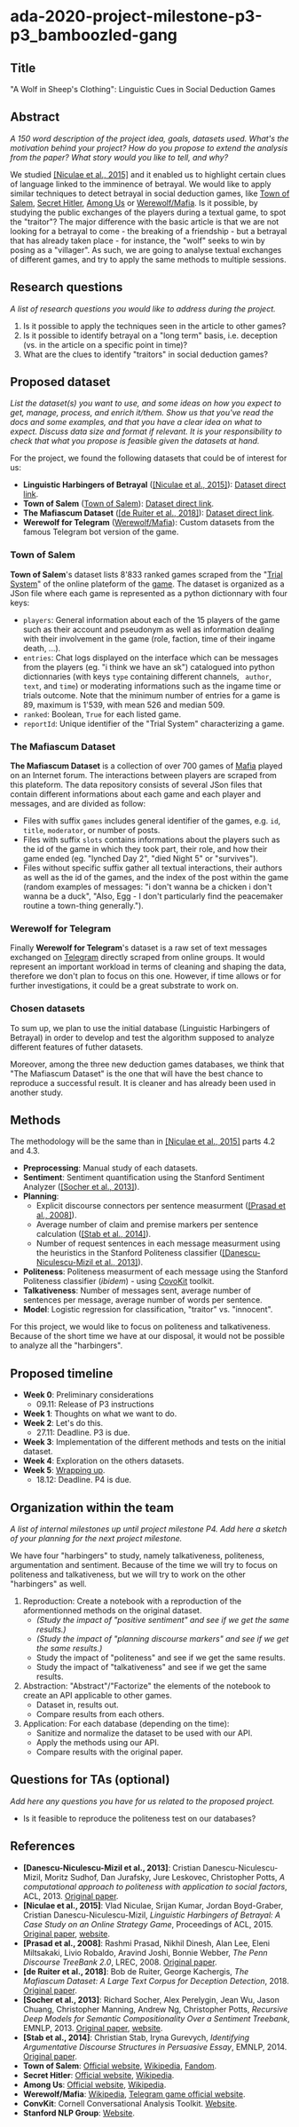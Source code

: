 # ada-2020-project-milestone-p3-p3_bamboozled-gang
## Title
"A Wolf in Sheep's Clothing": Linguistic Cues in Social Deduction Games

## Abstract
_A 150 word description of the project idea, goals, datasets used. What's the motivation behind your project? How do you propose to extend the analysis from the paper? What story would you like to tell, and why?_

We studied [[Niculae et al., 2015]](#niculae) and it enabled us to highlight certain clues of language linked to the imminence of betrayal. We would like to apply similar techniques to detect betrayal in social deduction games, like [Town of Salem](#salem), [Secret Hitler](#hitler), [Among Us](#amongus) or [Werewolf/Mafia](#mafia). Is it possible, by studying the public exchanges of the players during a textual game, to spot the "traitor"? The major difference with the basic article is that we are not looking for a betrayal to come - the breaking of a friendship - but a betrayal that has already taken place - for instance, the "wolf" seeks to win by posing as a "villager". As such, we are going to analyse textual exchanges of different games, and try to apply the same methods to multiple sessions.

## Research questions
_A list of research questions you would like to address during the project._

1. Is it possible to apply the techniques seen in the article to other games?
2. Is it possible to identify betrayal on a "long term" basis, i.e. deception (vs. in the article on a specific point in time)?
3. What are the clues to identify "traitors" in social deduction games?

## Proposed dataset
_List the dataset(s) you want to use, and some ideas on how you expect to get, manage, process, and enrich it/them. Show us that you've read the docs and some examples, and that you have a clear idea on what to expect. Discuss data size and format if relevant. It is your responsibility to check that what you propose is feasible given the datasets at hand._

For the project, we found the following datasets that could be of interest for us:

- **Linguistic Harbingers of Betrayal** ([[Niculae et al., 2015]](#niculae)): [Dataset direct link](https://vene.ro/betrayal/diplomacy_data_1.0.zip).
- **Town of Salem** ([Town of Salem](#salem)): [Dataset direct link](https://drive.google.com/file/d/1vLKzVjKXep9ig0DOcVJQJziOFFxY3AIT/view).
- **The Mafiascum Dataset** ([[de Ruiter et al., 2018]](#deruiter)): [Dataset direct link](https://bitbucket.org/bopjesvla/thesis/src/master/).
- **Werewolf for Telegram** ([Werewolf/Mafia](#mafia)): Custom datasets from the famous Telegram bot version of the game.

### Town of Salem
**Town of Salem**'s dataset lists 8'833 ranked games scraped from the "[Trial System](https://town-of-salem.fandom.com/wiki/Trial_System)" of the online plateform of the [game](#salem). The dataset is organized as a JSon file where each game is represented as a python dictionnary with four keys:
- `players`: General information about each of the 15 players of the game such as their account and pseudonym as well as information dealing with their involvement in the game (role, faction, time of their ingame death, ...).
- `entries`: Chat logs displayed on the interface which can be messages from the players (eg. "i think we have an sk") catalogued into python dictionnaries (with keys `type` containing different channels, ` author`, `text`, and `time`) or moderating informations such as the ingame time or trials outcome. Note that the minimum number of entries for a game is 89, maximum is 1'539, with mean 526 and median 509.
- `ranked`: Boolean, `True` for each listed game.
- `reportId`: Unique identifier of the "Trial System" characterizing a game.

### The Mafiascum Dataset
**The Mafiascum Dataset** is a collection of over 700 games of [Mafia](#mafia) played on an Internet forum. The interactions between players are scraped from this plateform. The data repository consists of several JSon files that contain different informations about each game and each player and messages, and are divided as follow:
- Files with suffix `games` includes general identifier of the games, e.g. `id`, `title`, `moderator`, or number of posts. 
- Files with suffix `slots` contains informations about the players such as the id of the game in which they took part, their role, and how their game ended (eg. "lynched Day 2", "died Night 5" or "survives").
- Files without specific suffix gather all textual interactions, their authors as well as the id of the games, and the index of the post within the game (random examples of messages: "i don't wanna be a chicken i don't wanna be a duck", "Also, Egg - I don't particularly find the peacemaker routine a town-thing generally."). 

### Werewolf for Telegram
Finally **Werewolf for Telegram**'s dataset is a raw set of text messages exchanged on [Telegram](https://en.wikipedia.org/wiki/Telegram_(software)) directly scraped from online groups. It would represent an important workload in terms of cleaning and shaping the data, therefore we don't plan to focus on this one. However, if time allows or for further investigations, it could be a great substrate to work on.

### Chosen datasets
To sum up, we plan to use the initial database (Linguistic Harbingers of Betrayal) in order to develop and test the algorithm supposed to analyze different features of futher datasets.

Moreover, among the three new deduction games databases, we think that "The Mafiascum Dataset" is the one that will have the best chance to reproduce a successful result. It is cleaner and has already been used in another study.

## Methods
The methodology will be the same than in [[Niculae et al., 2015]](#niculae) parts 4.2 and 4.3.

- **Preprocessing**: Manual study of each datasets.
- **Sentiment**: Sentiment quantification using the Stanford Sentiment Analyzer ([[Socher et al., 2013]](#socher)).
- **Planning**:
	- Explicit discourse connectors per sentence measurment ([[Prasad et al., 2008]](#prasad)).
	- Average number of claim and premise markers per sentence calculation ([[Stab et al., 2014]](#stab)).
	- Number of request sentences in each message measurment using the heuristics in the Stanford Politeness classifier ([[Danescu-Niculescu-Mizil et al., 2013]](#danescu)).
- **Politeness**: Politeness measurment of each message using the Stanford Politeness classifier (*ibidem*) - using [CovoKit](#convkit) toolkit.
- **Talkativeness**: Number of messages sent, average number of sentences per message, average number of words per sentence.
- **Model**: Logistic regression for classification, "traitor" vs. "innocent".

For this project, we would like to focus on politeness and talkativeness. Because of the short time we have at our disposal, it would not be possible to analyze all the "harbingers".

## Proposed timeline
- **Week 0**: Preliminary considerations
	- 09.11: Release of P3 instructions
- **Week 1**: Thoughts on what we want to do.
- **Week 2**: Let's do this.
	- 27.11: Deadline. P3 is due.
- **Week 3**: Implementation of the different methods and tests on the initial dataset.
- **Week 4**: Exploration on the others datasets.
- **Week 5**: [Wrapping up](https://youtu.be/9jK-NcRmVcw).
	- 18.12: Deadline. P4 is due.

## Organization within the team
_A list of internal milestones up until project milestone P4. Add here a sketch of your planning for the next project milestone._

We have four "harbingers" to study, namely talkativeness, politeness, argumentation and sentiment. Because of the time we will try to focus on politeness and talkativeness, but we will try to work on the other "harbingers" as well.

1. Reproduction: Create a notebook with a reproduction of the aformentionned methods on the original dataset.
	- _(Study the impact of "positive sentiment" and see if we get the same results.)_
	- _(Study the impact of "planning discourse markers" and see if we get the same results.)_
	- Study the impact of "politeness" and see if we get the same results.
	- Study the impact of "talkativeness" and see if we get the same results.
2. Abstraction: "Abstract"/"Factorize" the elements of the notebook to create an API applicable to other games.
	- Dataset in, results out.
	- Compare results from each others.
3. Application: For each database (depending on the time):
	- Sanitize and normalize the dataset to be used with our API.
	- Apply the methods using our API.
	- Compare results with the original paper.
	
## Questions for TAs (optional)
_Add here any questions you have for us related to the proposed project._

- Is it feasible to reproduce the politeness test on our databases?

## References
- <a name="danescu">**[Danescu-Niculescu-Mizil et al., 2013]**</a>: Cristian Danescu-Niculescu-Mizil, Moritz Sudhof, Dan Jurafsky, Jure Leskovec, Christopher Potts, *A computational approach to politeness with application to social factors*, ACL, 2013. [Original paper](https://nlp.stanford.edu/pubs/politeness.pdf).
- <a name="niculae">**[Niculae et al., 2015]**</a>: Vlad Niculae, Srijan Kumar, Jordan Boyd-Graber, Cristian Danescu-Niculescu-Mizil, *Linguistic Harbingers of Betrayal: A Case Study on an Online Strategy Game*, Proceedings of ACL, 2015. [Original paper](https://vene.ro/betrayal/niculae15betrayal.pdf), [website](https://vene.ro/betrayal/).
- <a name="prasad">**[Prasad et al., 2008]**</a>: Rashmi Prasad, Nikhil Dinesh, Alan Lee, Eleni Miltsakaki, Livio Robaldo, Aravind Joshi, Bonnie Webber, *The Penn Discourse TreeBank 2.0*, LREC, 2008. [Original paper](http://www.lrec-conf.org/proceedings/lrec2008/pdf/754_paper.pdf).
- <a name="deruiter">**[de Ruiter et al., 2018]**</a>: Bob de Ruiter, George Kachergis, *The Mafiascum Dataset: A Large Text Corpus for Deception Detection*, 2018. [Original paper](https://arxiv.org/pdf/1811.07851.pdf).
- <a name="socher">**[Socher et al., 2013]**</a>: Richard Socher, Alex Perelygin, Jean Wu, Jason Chuang, Christopher Manning, Andrew Ng, Christopher Potts, *Recursive Deep Models for Semantic Compositionality Over a Sentiment Treebank*, EMNLP, 2013. [Original paper](https://nlp.stanford.edu/~socherr/EMNLP2013_RNTN.pdf), [website](https://nlp.stanford.edu/sentiment/).
- <a name="stab">**[Stab et al., 2014]**</a>: Christian Stab, Iryna Gurevych, *Identifying Argumentative Discourse Structures in Persuasive Essay*, EMNLP, 2014. [Original paper](https://www.aclweb.org/anthology/D14-1006.pdf).
- <a name="salem">**Town of Salem**</a>: [Official website](https://www.blankmediagames.com/), [Wikipedia](https://en.wikipedia.org/wiki/Town_of_Salem), [Fandom](https://town-of-salem.fandom.com/wiki/Town_of_Salem_Wiki).
- <a name="hitler">**Secret Hitler**</a>: [Official website](https://www.secrethitler.com/), [Wikipedia](https://en.wikipedia.org/wiki/Secret_Hitler).
- <a name="amongus">**Among Us**</a>: [Official website](http://www.innersloth.com/gameAmongUs.php), [Wikipedia](https://en.wikipedia.org/wiki/Among_Us).
- <a name="mafia">**Werewolf/Mafia**</a>: [Wikipedia](https://en.wikipedia.org/wiki/Mafia_(party_game)), [Telegram game official website](https://www.tgwerewolf.com/).
- <a name="convkit">**ConvKit**</a>: Cornell Conversational Analysis Toolkit. [Website](https://convokit.cornell.edu/).
- <a name="nlpstanford">**Stanford NLP Group**</a>: [Website](https://nlp.stanford.edu/).

